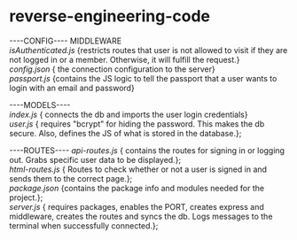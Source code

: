 # reverse-engineering-code

----CONFIG----
MIDDLEWARE  
*isAuthenticated.js* {restricts routes that user is not allowed to visit if they are not logged in or a member. Otherwise, it will fulfill the request.}   
*config.json* { the connection configuration to the server}  
*passport.js* {contains the JS logic to tell the passport that a user wants to login with an email and password}   

----MODELS----  
*index.js* { connects the db and imports the user login credentials}  
*user.js* { requires "bcrypt" for hiding the password. This makes the db secure. Also, defines the JS of what is stored in the database.};   

----ROUTES---- 
*api-routes.js* { contains the routes for signing in or logging out. Grabs specific user data to be displayed.};  
*html-routes.js* { Routes to check whether or not a user is signed in and sends them to the correct page.};  
*package.json* {contains the package info and modules needed for the project.};  
*server.js* { requires packages, enables the PORT, creates express and middleware, creates the routes and syncs the db. Logs messages to the terminal when successfully connected.};  
